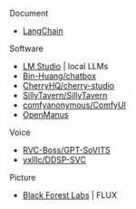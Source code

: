
Document
- [LangChain](https://docs.langchain.com.cn/docs/)

Software
- [LM Studio](https://lmstudio.ai/) | local LLMs
- [Bin-Huang/chatbox](https://github.com/Bin-Huang/chatbox)
- [CherryHQ/cherry-studio](https://github.com/CherryHQ/cherry-studio)
- [SillyTavern/SillyTavern](https://github.com/SillyTavern/SillyTavern)
- [comfyanonymous/ComfyUI](https://github.com/comfyanonymous/ComfyUI)
- [OpenManus](https://github.com/mannaandpoem/OpenManus)

Voice
- [RVC-Boss/GPT-SoVITS](https://github.com/RVC-Boss/GPT-SoVITS)
- [yxlllc/DDSP-SVC](https://github.com/yxlllc/DDSP-SVC)

Picture
- [Black Forest Labs](https://blackforestlabs.ai/) | FLUX